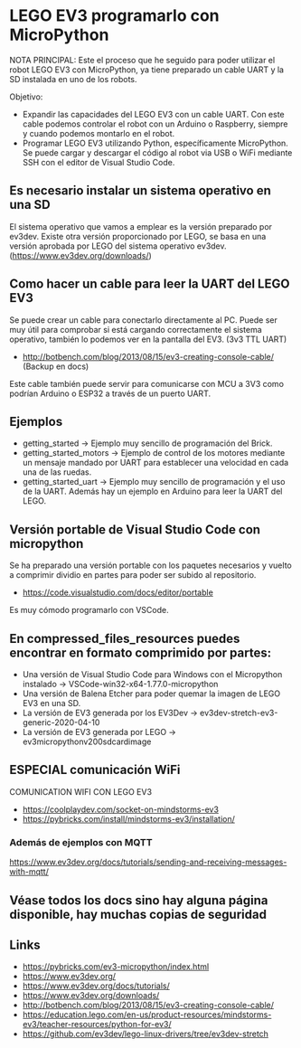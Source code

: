 # LEGO EV3 programarlo con MicroPython

NOTA PRINCIPAL: Este el proceso que he seguido para poder utilizar el robot LEGO EV3 con MicroPython, ya tiene preparado un cable UART y la SD instalada en uno de los robots.

Objetivo: 
- Expandir las capacidades del LEGO EV3 con un cable UART. Con este cable podemos controlar el robot con un Arduino o Raspberry, siempre y cuando podemos montarlo en el robot. 
- Programar LEGO EV3 utilizando Python, específicamente MicroPython. Se puede cargar y descargar el código al robot via USB o WiFi mediante SSH con el editor de Visual Studio Code.

## Es necesario instalar un sistema operativo en una SD

El sistema operativo que vamos a emplear es la versión preparado por ev3dev. Existe otra versión proporcionado por LEGO, se basa en una versión aprobada por LEGO del sistema operativo ev3dev. (https://www.ev3dev.org/downloads/)

## Como hacer un cable para leer la UART del LEGO EV3
Se puede crear un cable para conectarlo directamente al PC. Puede ser muy útil para comprobar si está cargando correctamente el sistema operativo, también lo podemos ver en la pantalla del EV3. (3v3 TTL UART) 
- http://botbench.com/blog/2013/08/15/ev3-creating-console-cable/ (Backup en docs) 

Este cable también puede servir para comunicarse con MCU a 3V3 como podrían Arduino o ESP32 a través de un puerto UART.

## Ejemplos
- getting_started        -> Ejemplo muy sencillo de programación del Brick.
- getting_started_motors -> Ejemplo de control de los motores mediante un mensaje mandado por UART para establecer una velocidad en cada una de las ruedas.
- getting_started_uart   -> Ejemplo muy sencillo de programación y el uso de la UART. Además hay un ejemplo en Arduino para leer la UART del LEGO.

## Versión portable de Visual Studio Code con micropython

Se ha preparado una versión portable con los paquetes necesarios y vuelto a comprimir dividio en partes para poder ser subido al repositorio.
- https://code.visualstudio.com/docs/editor/portable

Es muy cómodo programarlo con VSCode.

## En compressed_files_resources puedes encontrar en formato comprimido por partes:
- Una versión de Visual Studio Code para Windows con el Micropython instalado -> VSCode-win32-x64-1.77.0-micropython
- Una versión de Balena Etcher para poder quemar la imagen de LEGO EV3 en una SD.
- La versión de EV3 generada por los EV3Dev -> ev3dev-stretch-ev3-generic-2020-04-10
- La versión de EV3 generada por LEGO -> ev3micropythonv200sdcardimage

## ESPECIAL comunicación WiFi

COMUNICATION WIFI CON LEGO EV3
- https://coolplaydev.com/socket-on-mindstorms-ev3
- https://pybricks.com/install/mindstorms-ev3/installation/

### Además de ejemplos con MQTT

https://www.ev3dev.org/docs/tutorials/sending-and-receiving-messages-with-mqtt/

## Véase todos los docs sino hay alguna página disponible, hay muchas copias de seguridad

## Links
- https://pybricks.com/ev3-micropython/index.html
- https://www.ev3dev.org/  
- https://www.ev3dev.org/docs/tutorials/
- https://www.ev3dev.org/downloads/
- http://botbench.com/blog/2013/08/15/ev3-creating-console-cable/ 
- https://education.lego.com/en-us/product-resources/mindstorms-ev3/teacher-resources/python-for-ev3/
- https://github.com/ev3dev/lego-linux-drivers/tree/ev3dev-stretch
